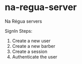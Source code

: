 # na-regua-server

Na Régua servers

SignIn Steps:

1. Create a new user
2. Create a new barber
3. Create a session
4. Authenticate the user